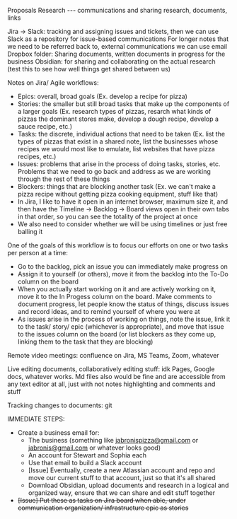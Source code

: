 Proposals
Research --- communications and sharing research, documents, links

Jira -> Slack: tracking and assigning issues and tickets, then we can use Slack as a repository for issue-based communications
For longer notes that we need to be referred back to, external communications we can use email
Dropbox folder: Sharing documents, written documents in progress for the business
Obsidian: for sharing and collaborating on the actual research (test this to see how well things get shared between us)

Notes on Jira/ Agile workflows:
 - Epics: overall, broad goals (Ex. develop a recipe for pizza)
 - Stories: the smaller but still broad tasks that make up the components of a larger goals (Ex. research types of pizzas, resarch what kinds of
     pizzas the dominant stores make, develop a dough recipe, develop a sauce recipe, etc.)
 - Tasks: the discrete, individual actions that need to be taken (Ex. list the types of pizzas that exist in a shared note, list the businesses whose
     recipes we would most like to emulate, list websites that have pizza recipes, etc.)
 - Issues: problems that arise in the process of doing tasks, stories, etc. Problems that we need to go back and address as we are working through the
     rest of these things
 - Blockers: things that are blocking another task (Ex. we can't make a pizza recipe without getting pizza cooking equipment, stuff like that)
 - In Jira, I like to have it open in an internet browser, maximum size it, and then have the Timeline -> Backlog -> Board views open in their own
     tabs in that order, so you can see the totality of the project at once
 - We also need to consider whether we will be using timelines or just free balling it

One of the goals of this workflow is to focus our efforts on one or two tasks per person at a time:
 - Go to the backlog, pick an issue you can immediately make progress on
 - Assign it to yourself (or others), move it from the backlog into the To-Do column on the board
 - When you actually start working on it and are actively working on it, move it to the In Progess column on the board. Make comments to document
     progress, let people know the status of things, discuss issues and record ideas, and to remind yourself of where you were at
 - As issues arise in the process of working on things, note the issue, link it to the task/ story/ epic (whichever is appropriate), and move that
     issue to the issues column on the board (or list blockers as they come up, linking them to the task that they are blocking)

Remote video meetings: confluence on Jira, MS Teams, Zoom, whatever

Live editing documents, collaboratively editing stuff: idk Pages, Google docs, whatever works. Md files also would be fine and are accessible from any
text editor at all, just with not notes highlighting and comments and stuff

Tracking changes to documents: git


IMMEDIATE STEPS:
 - Create a business email for:
     - The business (something like jabronispizza@gmail.com or jabronis@gmail.com or whatever looks good)
     - An account for Stewart and Sophia each
     - Use that email to build a Slack account
     - [Issue] Eventually, create a new Atlassian account and repo and move our current stuff to that account, just so that it's all shared
     - Download Obsidian, upload documents and research in a logical and organized way, ensure that we can share and edit stuff together
 - ~~[Issue] Put these as tasks on Jira board when able, under communication organization/ infrastructure epic as stories~~



















